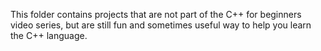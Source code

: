 This folder contains projects that are not part of the C++ for beginners video series, but are still fun and sometimes useful way to help you learn the C++ language.
